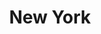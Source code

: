 ---
title:			"New York"
post_path:	2016-12-01-new-york
date_start:	2016_12_01
date_end:   2016_12_31
metadata:
  - year: 2016
  - cities:
      - Queens
  - states:
      - New York
  - countries:
      - The United States
  - continents:
      - North America
photos:
  - ext:    01.jpg
    class:  vertical
---
